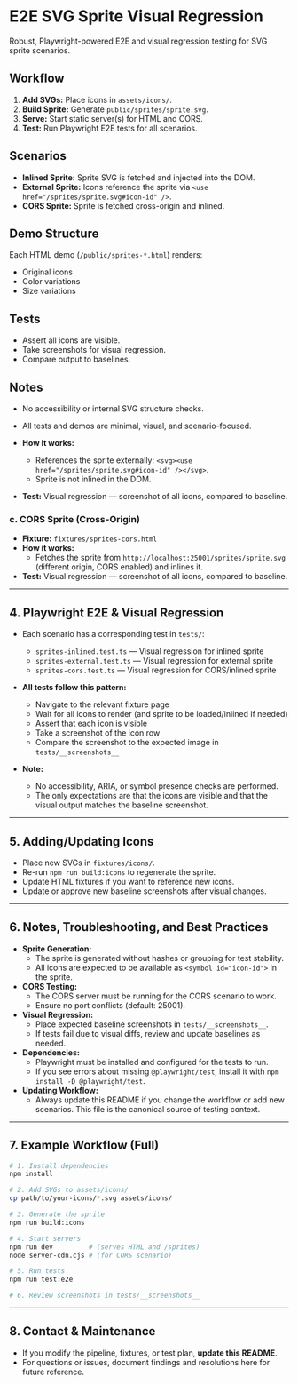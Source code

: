 # E2E SVG Sprite Visual Regression

Robust, Playwright-powered E2E and visual regression testing for SVG sprite scenarios.

## Workflow

1. **Add SVGs:** Place icons in `assets/icons/`.
2. **Build Sprite:** Generate `public/sprites/sprite.svg`.
3. **Serve:** Start static server(s) for HTML and CORS.
4. **Test:** Run Playwright E2E tests for all scenarios.

## Scenarios

- **Inlined Sprite:** Sprite SVG is fetched and injected into the DOM.
- **External Sprite:** Icons reference the sprite via `<use href="/sprites/sprite.svg#icon-id" />`.
- **CORS Sprite:** Sprite is fetched cross-origin and inlined.

## Demo Structure

Each HTML demo (`/public/sprites-*.html`) renders:

- Original icons
- Color variations
- Size variations

## Tests

- Assert all icons are visible.
- Take screenshots for visual regression.
- Compare output to baselines.

## Notes

- No accessibility or internal SVG structure checks.
- All tests and demos are minimal, visual, and scenario-focused.

- **How it works:**
  - References the sprite externally: `<svg><use href="/sprites/sprite.svg#icon-id" /></svg>`.
  - Sprite is not inlined in the DOM.
- **Test:** Visual regression — screenshot of all icons, compared to baseline.

### c. **CORS Sprite (Cross-Origin)**

- **Fixture:** `fixtures/sprites-cors.html`
- **How it works:**
  - Fetches the sprite from `http://localhost:25001/sprites/sprite.svg` (different origin, CORS enabled) and inlines it.
- **Test:** Visual regression — screenshot of all icons, compared to baseline.

---

## 4. Playwright E2E & Visual Regression

- Each scenario has a corresponding test in `tests/`:

  - `sprites-inlined.test.ts` — Visual regression for inlined sprite
  - `sprites-external.test.ts` — Visual regression for external sprite
  - `sprites-cors.test.ts` — Visual regression for CORS/inlined sprite

- **All tests follow this pattern:**

  - Navigate to the relevant fixture page
  - Wait for all icons to render (and sprite to be loaded/inlined if needed)
  - Assert that each icon is visible
  - Take a screenshot of the icon row
  - Compare the screenshot to the expected image in `tests/__screenshots__`

- **Note:**
  - No accessibility, ARIA, or symbol presence checks are performed.
  - The only expectations are that the icons are visible and that the visual output matches the baseline screenshot.

---

## 5. Adding/Updating Icons

- Place new SVGs in `fixtures/icons/`.
- Re-run `npm run build:icons` to regenerate the sprite.
- Update HTML fixtures if you want to reference new icons.
- Update or approve new baseline screenshots after visual changes.

---

## 6. Notes, Troubleshooting, and Best Practices

- **Sprite Generation:**
  - The sprite is generated without hashes or grouping for test stability.
  - All icons are expected to be available as `<symbol id="icon-id">` in the sprite.
- **CORS Testing:**
  - The CORS server must be running for the CORS scenario to work.
  - Ensure no port conflicts (default: 25001).
- **Visual Regression:**
  - Place expected baseline screenshots in `tests/__screenshots__`.
  - If tests fail due to visual diffs, review and update baselines as needed.
- **Dependencies:**
  - Playwright must be installed and configured for the tests to run.
  - If you see errors about missing `@playwright/test`, install it with `npm install -D @playwright/test`.
- **Updating Workflow:**
  - Always update this README if you change the workflow or add new scenarios. This file is the canonical source of testing context.

---

## 7. Example Workflow (Full)

```sh
# 1. Install dependencies
npm install

# 2. Add SVGs to assets/icons/
cp path/to/your-icons/*.svg assets/icons/

# 3. Generate the sprite
npm run build:icons

# 4. Start servers
npm run dev         # (serves HTML and /sprites)
node server-cdn.cjs # (for CORS scenario)

# 5. Run tests
npm run test:e2e

# 6. Review screenshots in tests/__screenshots__
```

---

## 8. Contact & Maintenance

- If you modify the pipeline, fixtures, or test plan, **update this README**.
- For questions or issues, document findings and resolutions here for future reference.
